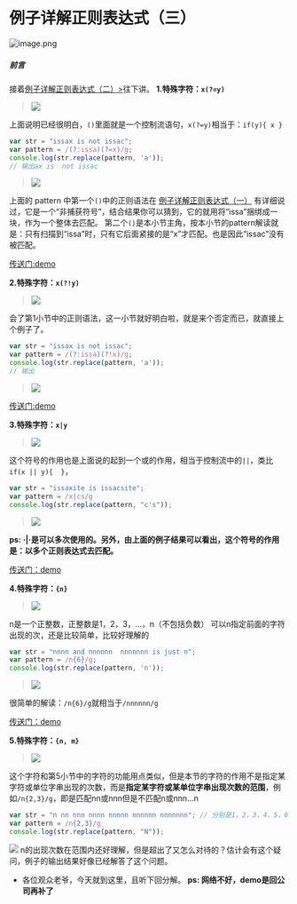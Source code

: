 # 例子详解正则表达式（三）

![image.png](http://upload-images.jianshu.io/upload_images/2838289-d378e09df6af6756.png?imageMogr2/auto-orient/strip%7CimageView2/2/w/1240)
##### 前言
接着[例子详解正则表达式（二）>](http://www.jianshu.com/p/fcfcf20bf13d)往下讲。
**1.特殊字符：` x(?=y) `**
>![](http://upload-images.jianshu.io/upload_images/2838289-5b52991cf10fc85b.png?imageMogr2/auto-orient/strip%7CimageView2/2/w/1240)


上面说明已经很明白，`()`里面就是一个控制流语句，`x(?=y)`相当于：`if(y){ x }`
```js
var str = "issax is not issac";
var pattern = /(?:issa)(?=x)/g;
console.log(str.replace(pattern, 'a'));
// 输出ax is  not issac
```
>![](http://upload-images.jianshu.io/upload_images/2838289-bd2fcafe91ed93ea.png?imageMogr2/auto-orient/strip%7CimageView2/2/w/1240)

上面的 pattern 中第一个`()`中的正则语法在 [例子详解正则表达式（一）](http://www.jianshu.com/p/a48f5c034a94) 有详细说过，它是一个“非捕获符号”，结合结果你可以猜到，它的就用将“issa”捆绑成一块，作为一个整体去匹配。
第二个`()`是本小节主角，按本小节的pattern解读就是：只有扫描到“issa”时，只有它后面紧接的是“x”才匹配。也是因此“issac”没有被匹配。

[传送门:demo]()

**2.特殊字符：` x(?!y) `**
>![](http://upload-images.jianshu.io/upload_images/2838289-9e42fb566bb8a282.png?imageMogr2/auto-orient/strip%7CimageView2/2/w/1240)

会了第1小节中的正则语法，这一小节就好明白啦，就是来个否定而已，就直接上个例子了。
```js
var str = "issax is not issac";
var pattern = /(?:issa)(?!x)/g;
console.log(str.replace(pattern, 'a'));
// 输出
```
>![](http://upload-images.jianshu.io/upload_images/2838289-113e0355de868341.png?imageMogr2/auto-orient/strip%7CimageView2/2/w/1240)

[传送门:demo]()

**3.特殊字符：`x|y`**
>![](http://upload-images.jianshu.io/upload_images/2838289-58083cd79875e83d.png?imageMogr2/auto-orient/strip%7CimageView2/2/w/1240)

这个符号的作用也是上面说的起到一个或的作用，相当于控制流中的`||`，类比`if(x || y){  }`，
```js
var str = "issaxite is issacsite";
var pattern = /x|cs/g
console.log(str.replace(pattern, "c's"));
```
>![](http://upload-images.jianshu.io/upload_images/2838289-ee12ad3eeada6572.png?imageMogr2/auto-orient/strip%7CimageView2/2/w/1240)

**ps: ·|·是可以多次使用的。另外，由上面的例子结果可以看出，这个符号的作用是：以多个正则表达式去匹配。**

[传送门：demo]()


**4.特殊字符：`{n}`**
>![](http://upload-images.jianshu.io/upload_images/2838289-9dbd217c52f79c0b.png?imageMogr2/auto-orient/strip%7CimageView2/2/w/1240)

n是一个正整数，正整数是1，2，3，...，n（不包括负数）
可以n指定前面的字符出现的次，还是比较简单，比较好理解的
```js
var str = "nnnn and nnnnnn  nnnnnnn is just n";
var pattern = /n{6}/g;
console.log(str.replace(pattern, 'n'));
```
>![](http://upload-images.jianshu.io/upload_images/2838289-60be0246f04f554f.png?imageMogr2/auto-orient/strip%7CimageView2/2/w/1240)

很简单的解读：`/n{6}/g`就相当于`/nnnnnn/g`

[传送门：demo]()

**5.特殊字符：`{n, m}`**
>![](http://upload-images.jianshu.io/upload_images/2838289-1f6576e6c1f07923.png?imageMogr2/auto-orient/strip%7CimageView2/2/w/1240)

这个字符和第5小节中的字符的功能用点类似，但是本节的字符的作用不是指定某字符或单位字串出现的次数，而是**指定某字符或某单位字串出现次数的范围**，例如`/n{2,3}/g`，即是匹配nn或nnn但是不匹配n或nnn...n
```js
var str = "n nn nnn nnnn nnnnn nnnnnn nnnnnnn"; // 分别是1，2，3，4，5，6，7个n
var pattern = /n{2,3}/g
console.log(str.replace(pattern, "N"));
```
![](http://upload-images.jianshu.io/upload_images/2838289-4029cbe9144e0462.png?imageMogr2/auto-orient/strip%7CimageView2/2/w/1240)
n的出现次数在范围内还好理解，但是超出了又怎么对待的？估计会有这个疑问，例子的输出结果好像已经解答了这个问题。

- 各位观众老爷，今天就到这里，且听下回分解。
**ps: 网络不好，demo是回公司再补了**
